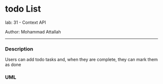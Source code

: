 # todo List
lab: 31 - Context API


Author: Mohammad Attallah 

---

### Description 
Users can add todo tasks and, when they are complete, they can mark them as done

### UML 

